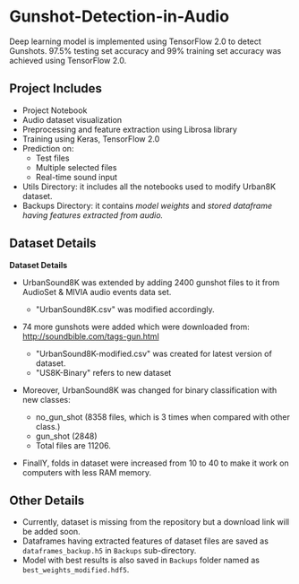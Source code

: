 # Gunshot-Detection-in-Audio
 Deep learning model is implemented using TensorFlow 2.0 to detect Gunshots. 97.5% testing set accuracy and 99% training set accuracy was achieved using TensorFlow 2.0. 

## Project Includes
- Project Notebook
 - Audio dataset visualization
 - Preprocessing and feature extraction using Librosa library
 - Training using Keras, TensorFlow 2.0
 - Prediction on:
   - Test files
   - Multiple selected files
   - Real-time sound input
- Utils Directory: it includes all the notebooks used to modify Urban8K dataset.
- Backups Directory: it contains *model weights* and *stored dataframe having features extracted from audio.*

## Dataset Details
 **Dataset Details**
 - UrbanSound8K was extended by adding 2400 gunshot files to it from AudioSet & MIVIA audio events data set. 
     
    - "UrbanSound8K.csv" was modified accordingly.

- 74 more gunshots were added which were downloaded from:
http://soundbible.com/tags-gun.html

    - "UrbanSound8K-modified.csv" was created for latest version of dataset.
    - "US8K-Binary" refers to new dataset

- Moreover, UrbanSound8K was changed for binary classification with new classes: 
    - no_gun_shot (8358 files, which is 3 times when compared with other class.)
    - gun_shot (2848)
    - Total files are 11206.
    
- FinallY, folds in dataset were increased from 10 to 40 to make it work on computers with less RAM memory.
   
## Other Details
- Currently, dataset is missing from the repository but a download link will be added soon.
- Dataframes having extracted features of dataset files are saved as `dataframes_backup.h5` in `Backups` sub-directory.
- Model with best results is also saved in `Backups` folder named as `best_weights_modified.hdf5`.

